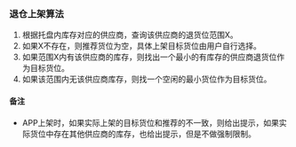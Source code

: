 ### 退仓上架算法

1. 根据托盘内库存对应的供应商，查询该供应商的退货位范围X。
2. 如果X不存在，则推荐货位为空，具体上架目标货位由用户自行选择。
3. 如果范围X内有该供应商的库存，则找出一个最小的有库存的供应商退货位作为目标货位。
4. 如果该范围内无该供应商库存，则找一个空闲的最小货位作为目标货位。


#### 备注

- APP上架时，如果实际上架的目标货位和推荐的不一致，则给出提示，如果实际货位中存在其他供应商的库存，也给出提示，但是不做强制限制。